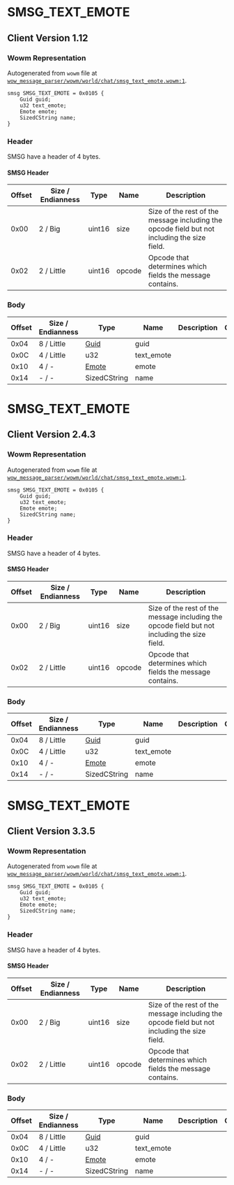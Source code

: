 # SMSG_TEXT_EMOTE

## Client Version 1.12

### Wowm Representation

Autogenerated from `wowm` file at [`wow_message_parser/wowm/world/chat/smsg_text_emote.wowm:1`](https://github.com/gtker/wow_messages/tree/main/wow_message_parser/wowm/world/chat/smsg_text_emote.wowm#L1).
```rust,ignore
smsg SMSG_TEXT_EMOTE = 0x0105 {
    Guid guid;
    u32 text_emote;
    Emote emote;
    SizedCString name;
}
```
### Header

SMSG have a header of 4 bytes.

#### SMSG Header

| Offset | Size / Endianness | Type   | Name   | Description |
| ------ | ----------------- | ------ | ------ | ----------- |
| 0x00   | 2 / Big           | uint16 | size   | Size of the rest of the message including the opcode field but not including the size field.|
| 0x02   | 2 / Little        | uint16 | opcode | Opcode that determines which fields the message contains.|

### Body

| Offset | Size / Endianness | Type | Name | Description | Comment |
| ------ | ----------------- | ---- | ---- | ----------- | ------- |
| 0x04 | 8 / Little | [Guid](../spec/packed-guid.md) | guid |  |  |
| 0x0C | 4 / Little | u32 | text_emote |  |  |
| 0x10 | 4 / - | [Emote](emote.md) | emote |  |  |
| 0x14 | - / - | SizedCString | name |  |  |

# SMSG_TEXT_EMOTE

## Client Version 2.4.3

### Wowm Representation

Autogenerated from `wowm` file at [`wow_message_parser/wowm/world/chat/smsg_text_emote.wowm:1`](https://github.com/gtker/wow_messages/tree/main/wow_message_parser/wowm/world/chat/smsg_text_emote.wowm#L1).
```rust,ignore
smsg SMSG_TEXT_EMOTE = 0x0105 {
    Guid guid;
    u32 text_emote;
    Emote emote;
    SizedCString name;
}
```
### Header

SMSG have a header of 4 bytes.

#### SMSG Header

| Offset | Size / Endianness | Type   | Name   | Description |
| ------ | ----------------- | ------ | ------ | ----------- |
| 0x00   | 2 / Big           | uint16 | size   | Size of the rest of the message including the opcode field but not including the size field.|
| 0x02   | 2 / Little        | uint16 | opcode | Opcode that determines which fields the message contains.|

### Body

| Offset | Size / Endianness | Type | Name | Description | Comment |
| ------ | ----------------- | ---- | ---- | ----------- | ------- |
| 0x04 | 8 / Little | [Guid](../spec/packed-guid.md) | guid |  |  |
| 0x0C | 4 / Little | u32 | text_emote |  |  |
| 0x10 | 4 / - | [Emote](emote.md) | emote |  |  |
| 0x14 | - / - | SizedCString | name |  |  |

# SMSG_TEXT_EMOTE

## Client Version 3.3.5

### Wowm Representation

Autogenerated from `wowm` file at [`wow_message_parser/wowm/world/chat/smsg_text_emote.wowm:1`](https://github.com/gtker/wow_messages/tree/main/wow_message_parser/wowm/world/chat/smsg_text_emote.wowm#L1).
```rust,ignore
smsg SMSG_TEXT_EMOTE = 0x0105 {
    Guid guid;
    u32 text_emote;
    Emote emote;
    SizedCString name;
}
```
### Header

SMSG have a header of 4 bytes.

#### SMSG Header

| Offset | Size / Endianness | Type   | Name   | Description |
| ------ | ----------------- | ------ | ------ | ----------- |
| 0x00   | 2 / Big           | uint16 | size   | Size of the rest of the message including the opcode field but not including the size field.|
| 0x02   | 2 / Little        | uint16 | opcode | Opcode that determines which fields the message contains.|

### Body

| Offset | Size / Endianness | Type | Name | Description | Comment |
| ------ | ----------------- | ---- | ---- | ----------- | ------- |
| 0x04 | 8 / Little | [Guid](../spec/packed-guid.md) | guid |  |  |
| 0x0C | 4 / Little | u32 | text_emote |  |  |
| 0x10 | 4 / - | [Emote](emote.md) | emote |  |  |
| 0x14 | - / - | SizedCString | name |  |  |

